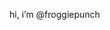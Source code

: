 hi, i’m @froggiepunch


<!---
froggiepunch/froggiepunch is a ✨ special ✨ repository because its `README.md` (this file) appears on your GitHub profile.
You can click the Preview link to take a look at your changes.
--->
